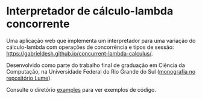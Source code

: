 # Interpretador de cálculo-lambda concorrente
Uma aplicação web que implementa um interpretador para uma variação do cálculo-lambda com operações de concorrência e tipos de sessão: 
https://gabrieldesh.github.io/concurrent-lambda-calculus/.

Desenvolvido como parte do trabalho final de graduação em Ciência da Computação, na Universidade Federal do Rio Grande do Sul ([monografia no repositório Lume](https://lume.ufrgs.br/handle/10183/234992)).

Consulte o diretório [examples](examples/) para ver exemplos de código.
